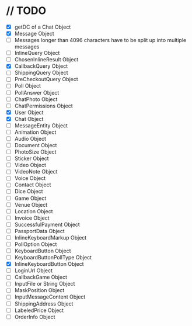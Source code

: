 # // TODO

- [x] getDC of a Chat Object
- [x] Message Object
- [ ] Messages longer than 4096 characters have to be split up into multiple messages
- [ ] InlineQuery Object
- [ ] ChosenInlineResult Object
- [x] CallbackQuery Object
- [ ] ShippingQuery Object
- [ ] PreCheckoutQuery Object
- [ ] Poll Object
- [ ] PollAnswer Object
- [ ] ChatPhoto Object
- [ ] ChatPermissions Object
- [x] User Object
- [x] Chat Object
- [ ] MessageEntity Object
- [ ] Animation Object
- [ ] Audio Object
- [ ] Document Object
- [ ] PhotoSize Object
- [ ] Sticker Object
- [ ] Video Object
- [ ] VideoNote Object
- [ ] Voice Object
- [ ] Contact Object
- [ ] Dice Object
- [ ] Game Object
- [ ] Venue Object
- [ ] Location Object
- [ ] Invoice Object
- [ ] SuccessfulPayment Object
- [ ] PassportData Object
- [ ] InlineKeyboardMarkup Object
- [ ] PollOption Object
- [ ] KeyboardButton Object
- [ ] KeyboardButtonPollType Object
- [x] InlineKeyboardButton Object
- [ ] LoginUrl Object
- [ ] CallbackGame Object
- [ ] InputFile or String Object
- [ ] MaskPosition Object
- [ ] InputMessageContent Object
- [ ] ShippingAddress Object
- [ ] LabeledPrice Object
- [ ] OrderInfo Object
